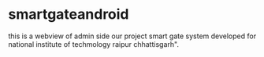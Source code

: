 # smartgateandroid
this is a webview of admin side our project smart gate system developed for national institute of techmology raipur chhattisgarh".
